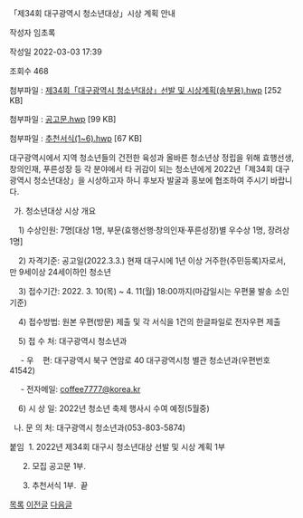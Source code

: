 



「제34회 대구광역시 청소년대상」시상 계획 안내





작성자
임초록


작성일
2022-03-03 17:39


조회수
468


첨부파일 : [제34회「대구광역시 청소년대상」선발 및 시상계획(송부용).hwp](https://computer.knu.ac.kr/pack/bbs/down.php?f_name=Q0dUVllEWFZYVXdNeRcTbktTVQ==&o_name=제34회「대구광역시청소년대상」선발및시상계획(송부용).hwp&tbl=Site_BBS_25) [252 KB]  

첨부파일 : [공고문.hwp](https://computer.knu.ac.kr/pack/bbs/down.php?f_name=QEdUVllEWFZYVXdNeRcTbktTVQ==&o_name=공고문.hwp&tbl=Site_BBS_25) [99 KB]  

첨부파일 : [추천서식(1~6).hwp](https://computer.knu.ac.kr/pack/bbs/down.php?f_name=QUdUVllEWFZYVXdNeRcTbktTVQ==&o_name=추천서식(1~6).hwp&tbl=Site_BBS_25) [67 KB]


﻿﻿대구광역시에서 지역 청소년들의 건전한 육성과 올바른 청소년상 정립을 위해 효행선생, 창의인재, 푸른성장 등 각 분야에서 타 귀감이 되는 청소년에게 2022년「제34회 대구광역시 청소년대상」을 시상하고자 하니 후보자 발굴과 홍보에 협조하여 주시기 바랍니다.  


  가. 청소년대상 시상 개요

    1) 수상인원: 7명[대상 1명, 부문(효행선행·창의인재·푸른성장)별 우수상 1명, 장려상 1명]

    2) 자격기준: 공고일(2022.3.3.) 현재 대구시에 1년 이상 거주한(주민등록)자로서, 만 9세이상 24세이하인 청소년

    3) 접수기간: 2022. 3. 10(목) ~ 4. 11(월) 18:00까지(마감일시는 우편물 발송 소인 기준)

    4) 접수방법: 원본 우편(방문) 제출 및 각 서식을 1건의 한글파일로 전자우편 제출 

    5) 접 수 처: 대구광역시 청소년과

     - 우    편: 대구광역시 북구 연암로 40 대구광역시청 별관 청소년과(우편번호 41542)

     - 전자메일: coffee7777@korea.kr

    6) 시 상 일: 2022년 청소년 축제 행사시 수여 예정(5월중)

  나. 문 의 처: 대구광역시 청소년과(053-803-5874)

  


붙임  1. 2022년 제34회 대구시 청소년대상 선발 및 시상 계획 1부

      2. 모집 공고문 1부.

      3. 추천서식 1부.  끝







[목록](https://computer.knu.ac.kr/06_sub/02_sub.html?key=&keyfield=&category=&page=1&bbs_code=Site_BBS_25)
[이전글](https://computer.knu.ac.kr/06_sub/02_sub.html?bbs_cmd=view&page=1&key=&keyfield=&category=&no=3713&bbs_code=Site_BBS_25)
[다음글](https://computer.knu.ac.kr/06_sub/02_sub.html?bbs_cmd=view&page=1&key=&keyfield=&category=&no=3715&bbs_code=Site_BBS_25)




